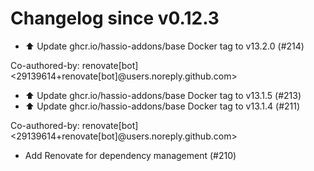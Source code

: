 # Changelog since v0.12.3
- ⬆️ Update ghcr.io/hassio-addons/base Docker tag to v13.2.0 (#214)

Co-authored-by: renovate[bot] <29139614+renovate[bot]@users.noreply.github.com> 
- ⬆️ Update ghcr.io/hassio-addons/base Docker tag to v13.1.5 (#213) 
- ⬆️ Update ghcr.io/hassio-addons/base Docker tag to v13.1.4 (#211)

Co-authored-by: renovate[bot] <29139614+renovate[bot]@users.noreply.github.com> 
- Add Renovate for dependency management (#210) 

